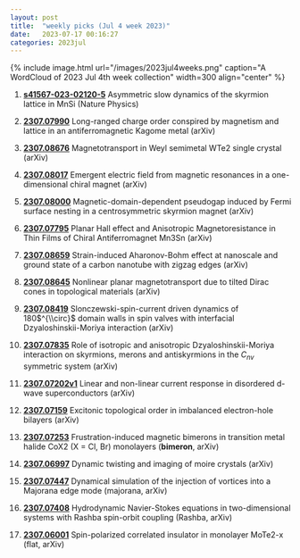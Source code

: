 ```yaml
---
layout: post
title:  "weekly picks (Jul 4 week 2023)"
date:   2023-07-17 00:16:27
categories: 2023jul
---
```



{% include image.html url="/images/2023jul4weeks.png" caption="A WordCloud of 2023 Jul 4th week collection" width=300 align="center" %}


1. **[s41567-023-02120-5](https://www.nature.com/articles/s41567-023-02120-5)** Asymmetric slow dynamics of the skyrmion lattice in MnSi (Nature Physics)



1. **[2307.07990](http://arxiv.org/abs/2307.07990)** Long-ranged charge order conspired by magnetism and lattice in an antiferromagnetic Kagome metal (arXiv)

1. **[2307.08676](http://arxiv.org/abs/2307.08676)** Magnetotransport in Weyl semimetal WTe2 single crystal (arXiv)

1. **[2307.08017](http://arxiv.org/abs/2307.08017)** Emergent electric field from magnetic resonances in a one-dimensional chiral magnet (arXiv)

1. **[2307.08000](http://arxiv.org/abs/2307.08000)** Magnetic-domain-dependent pseudogap induced by Fermi surface nesting in a centrosymmetric skyrmion magnet (arXiv)

1. **[2307.07795](http://arxiv.org/abs/2307.07795)** Planar Hall effect and Anisotropic Magnetoresistance in Thin Films of Chiral Antiferromagnet Mn3Sn (arXiv)

1. **[2307.08659](http://arxiv.org/abs/2307.08659)** Strain-induced Aharonov-Bohm effect at nanoscale and ground state of a carbon nanotube with zigzag edges (arXiv)

1. **[2307.08645](http://arxiv.org/abs/2307.08645)** Nonlinear planar magnetotransport due to tilted Dirac cones in topological materials (arXiv)

1. **[2307.08419](http://arxiv.org/abs/2307.08419)** Slonczewski-spin-current driven dynamics of 180$^{\\circ}$ domain walls in spin valves with interfacial Dzyaloshinskii-Moriya interaction (arXiv)

1. **[2307.07835](http://arxiv.org/abs/2307.07835)** Role of isotropic and anisotropic Dzyaloshinskii-Moriya interaction on skyrmions, merons and antiskyrmions in the $C_{nv}$ symmetric system (arXiv)







1. **[2307.07202v1](https://arxiv.org/abs/2307.07202v1)** Linear and non-linear current response in disordered d-wave superconductors (arXiv)

1. **[2307.07159](http://arxiv.org/abs/2307.07159)** Excitonic topological order in imbalanced electron-hole bilayers (arXiv)

1. **[2307.07253](http://arxiv.org/abs/2307.07253)** Frustration-induced magnetic bimerons in transition metal halide CoX2 (X = Cl, Br) monolayers (**bimeron**, arXiv)

1. **[2307.06997](http://arxiv.org/abs/2307.06997)** Dynamic twisting and imaging of moire crystals (arXiv)

1. **[2307.07447](http://arxiv.org/abs/2307.07447)** Dynamical simulation of the injection of vortices into a Majorana edge mode (majorana, arXiv)

1. **[2307.07408](http://arxiv.org/abs/2307.07408)** Hydrodynamic Navier-Stokes equations in two-dimensional systems with Rashba spin-orbit coupling (Rashba, arXiv)

1. **[2307.06001](http://arxiv.org/abs/2307.06001)** Spin-polarized correlated insulator in monolayer MoTe2-x (flat, arXiv)
